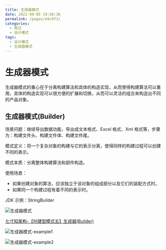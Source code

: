 ```yaml
---
title: 生成器模式
date: 2022-09-05 19:50:36
permalink: /pages/e9c9f3/
categories:
  - 笔记
  - 设计模式
tags:
  - 设计模式
  - 生成器模式
---
```


# 生成器模式

生成器模式的重心在于分离构建算法和具体的构造实现，从而使得构建算法可以重用，具体的构造实现可以很方便的扩展和切换，从而可以灵活的组合来构造出不同的产品对象。

<!-- more -->

## 生成器模式(Builder)

场景问题：继续导出数据功能，导出成文本格式、Excel 格式、Xml 格式等，步骤为：构建文件头、构建文件体、构建文件尾。

模式定义：将一个复杂对象的构建与它的表示分离，使得同样的构建过程可以创建不同的表示。

模式本质：分离整体构建算法和部件构造。

使用场景：

- 如果创建对象的算法，应该独立于该对象的组成部分以及它们的装配方式时。
- 如果同一个构建过程有着不同的表示时。

JDK 示例：StringBuilder

![生成器模式](https://rcbb-blog.oss-cn-guangzhou.aliyuncs.com/2022/08/20220830193507-a1c724.png?x-oss-process=style/yuantu_shuiyin)

[七寸知架构-【创建型模式五】生成器(Builder)](https://www.jianshu.com/p/5d34a496e517)

![生成器模式-example1](https://rcbb-blog.oss-cn-guangzhou.aliyuncs.com/2022/08/20220830192413-b959f5.png?x-oss-process=style/yuantu_shuiyin)

![生成器模式-example2](https://rcbb-blog.oss-cn-guangzhou.aliyuncs.com/2022/08/20220830192007-641b9f.png?x-oss-process=style/yuantu_shuiyin)

